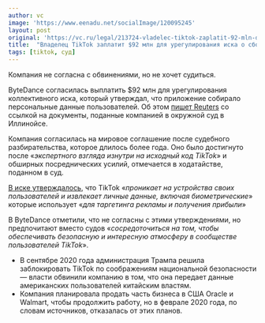 ```yaml
---
author: vc
image: 'https://www.eenadu.net/socialImage/120095245'
layout: post
original: 'https://vc.ru/legal/213724-vladelec-tiktok-zaplatit-92-mln-dlya-uregulirovaniya-iska-o-sbore-lichnyh-dannyh-v-ssha'
title:  "Владелец TikTok заплатит $92 млн для урегулирования иска о сборе личных данных в США"
tags: [tiktok, суд]
---
```

Компания не согласна с обвинениями, но не хочет судиться.

ByteDance согласилась выплатить $92 млн для урегулирования коллективного иска, который утверждал, что приложение собирало персональные данные пользователей. Об этом [пишет Reuters](https://www.reuters.com/article/us-bytedance-tiktok-lawsuit/bytedance-agrees-to-92-million-privacy-settlement-with-u-s-tiktok-users-idUSKBN2AP2O5?il=0) со ссылкой на документы, поданные компанией в окружной суд в Иллинойсе.

Компания согласилась на мировое соглашение после судебного разбирательства, которое длилось более года. Оно было достигнуто после «*экспертного взгляда изнутри на исходный код TikTok*» и обширных посреднических усилий, отмечается в ходатайстве, поданном в суд.

[В иске утверждалось](https://beta.documentcloud.org/documents/20491862-plaintiffs-motion-for-preliminary-approval-of-class-action-settlement), что TikTok «*проникает на устройства своих пользователей и извлекает личные данные, включая биометрические*» которые использует «*для таргетинга рекламы и получения прибыли*»

В ByteDance отметили, что не согласны с этими утверждениями, но предпочитают вместо судов «*сосредоточиться на том, чтобы обеспечивать безопасную и интересную атмосферу в сообществе пользователей TikTok*».

* В сентябре 2020 года администрация Трампа решила заблокировать TikTok по соображениям национальной безопасности — власти обвинили компанию в том, что она передает данные американских пользователей китайским властям.
* Компания планировала продать часть бизнеса в США Oracle и Walmart, чтобы продолжить работу, но в феврале 2020 года, по словам источников, отказалась от этих планов.
